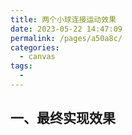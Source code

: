 ```yaml
---
title: 两个小球连接运动效果
date: 2023-05-22 14:47:09
permalink: /pages/a50a8c/
categories:
  - canvas
tags:
  -
---
```


## 一、最终实现效果

<KinematicConnection/>
